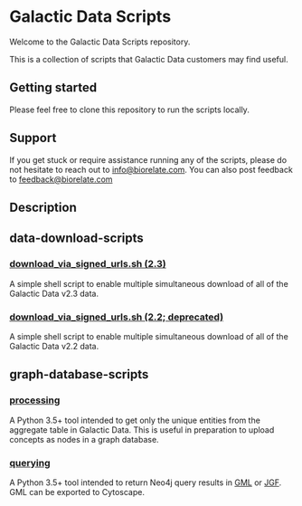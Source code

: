 # Galactic Data Scripts

Welcome to the Galactic Data Scripts repository.

This is a collection of scripts that Galactic Data customers may find useful.

## Getting started

Please feel free to clone this repository to run the scripts locally.

## Support

If you get stuck or require assistance running any of the scripts, please do not hesitate to reach out to info@biorelate.com. You can also post feedback to feedback@biorelate.com

## Description

## data-download-scripts

### [download_via_signed_urls.sh (2.3)](./data-download-scripts/2.3/download_via_signed_urls.sh)

A simple shell script to enable multiple simultaneous download of all of the Galactic Data v2.3 data.

### [download_via_signed_urls.sh (2.2; deprecated)](./data-download-scripts/2.2/download_via_signed_urls.sh)

A simple shell script to enable multiple simultaneous download of all of the Galactic Data v2.2 data.

## graph-database-scripts

### [processing](./graph-database-scripts/processing)

A Python 3.5+ tool intended to get only the unique entities from the aggregate table in Galactic Data. This is useful in preparation to upload concepts as nodes in a graph database.

### [querying](./graph-database-scripts/querying)

A Python 3.5+ tool intended to return Neo4j query results in [GML](https://en.wikipedia.org/wiki/Graph_Modelling_Language) or [JGF](https://jsongraphformat.info/). GML can be exported to Cytoscape.

